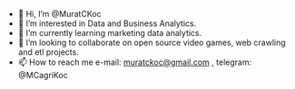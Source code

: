 - 👋 Hi, I’m @MuratCKoc
- 👀 I’m interested in Data and Business Analytics.
- 🌱 I’m currently learning marketing data analytics.
- 💞️ I’m looking to collaborate on open source video games, web crawling and etl projects.
- 📫 How to reach me e-mail: muratckoc@gmail.com , telegram: @MCagriKoc

<!---
MuratCKoc/MuratCKoc is a ✨ special ✨ repository because its `README.md` (this file) appears on your GitHub profile.
You can click the Preview link to take a look at your changes.
--->
